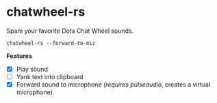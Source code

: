 # chatwheel-rs

Spam your favorite Dota Chat Wheel sounds.

```
chatwheel-rs --forward-to-mic
```

**Features**

- [X] Play sound
- [ ] Yank text into clipboard
- [X] Forward sound to microphone (*requires pulseaudio*, creates a virtual microphone)
